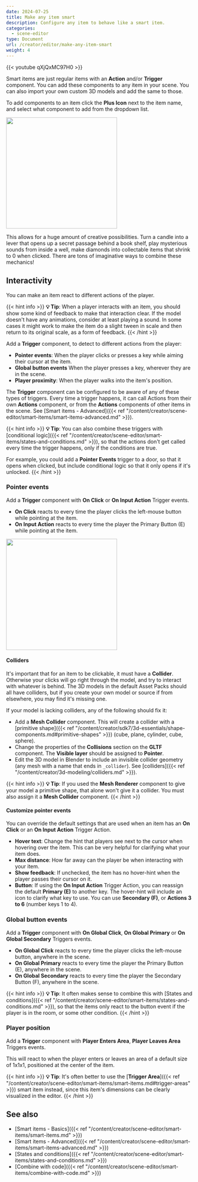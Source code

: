 ```yaml
---
date: 2024-07-25
title: Make any item smart
description: Configure any item to behave like a smart item.
categories:
  - scene-editor
type: Document
url: /creator/editor/make-any-item-smart
weight: 4
---
```


{{< youtube qXjQxMC97H0 >}}

Smart items are just regular items with an **Action** and/or **Trigger** component. You can add these components to any item in your scene. You can also import your own custom 3D models and add the same to those.

To add components to an item click the **Plus Icon** next to the item name, and select what component to add from the dropdown list.

<img src="/images/editor/add-component.png" width="300"/>

This allows for a huge amount of creative possibilities. Turn a candle into a lever that opens up a secret passage behind a book shelf, play mysterious sounds from inside a well, make diamonds into collectable items that shrink to 0 when clicked. There are tons of imaginative ways to combine these mechanics!

## Interactivity

You can make an item react to different actions of the player.

{{< hint info >}}
**💡 Tip**: When a player interacts with an item, you should show some kind of feedback to make that interaction clear. If the model doesn't have any animations, consider at least playing a sound. In some cases it might work to make the item do a slight tween in scale and then return to its original scale, as a form of feedback.
{{< /hint >}}

Add a **Trigger** component, to detect to different actions from the player:

- **Pointer events**: When the player clicks or presses a key while aiming their cursor at the item.
- **Global button events** When the player presses a key, wherever they are in the scene.
- **Player proximity**: When the player walks into the item's position.

The **Trigger** component can be configured to be aware of any of these types of triggers. Every time a trigger happens, it can call Actions from their own **Actions** component, or from the **Actions** components of other items in the scene. See [Smart items - Advanced]({{< ref "/content/creator/scene-editor/smart-items/smart-items-advanced.md" >}}).

{{< hint info >}}
**💡 Tip**: You can also combine these triggers with [conditional logic]({{< ref "/content/creator/scene-editor/smart-items/states-and-conditions.md" >}}), so that the actions don't get called every time the trigger happens, only if the conditions are true.

For example, you could add a **Pointer Events** trigger to a door, so that it opens when clicked, but include conditional logic so that it only opens if it's unlocked.
{{< /hint >}}

### Pointer events

Add a **Trigger** component with **On Click** or **On Input Action** Trigger events.

- **On Click** reacts to every time the player clicks the left-mouse button while pointing at the item.
- **On Input Action** reacts to every time the player the Primary Button (E) while pointing at the item.

<img src="/images/editor/on_click.png" width="300"/>

#### Colliders

It's important that for an item to be clickable, it must have a **Collider**. Otherwise your clicks will go right through the model, and try to interact with whatever is behind. The 3D models in the default Asset Packs should all have colliders, but if you create your own model or source if from elsewhere, you may find it's missing one.

If your model is lacking colliders, any of the following should fix it:

- Add a **Mesh Collider** component. This will create a collider with a [primitive shape]({{< ref "/content/creator/sdk7/3d-essentials/shape-components.md#primitive-shapes" >}}) (cube, plane, cylinder, cube, sphere).
- Change the properties of the **Collisions** section on the **GLTF** component. The **Visible layer** should be assigned to **Pointer**.
- Edit the 3D model in Blender to include an invisible collider geometry (any mesh with a name that ends in `_collider`). See [colliders]({{< ref "/content/creator/3d-modeling/colliders.md" >}}).

{{< hint info >}}
**💡 Tip**: If you used the **Mesh Renderer** component to give your model a primitive shape, that alone won't give it a collider. You must also assign it a **Mesh Collider** component.
{{< /hint >}}

#### Customize pointer events

You can override the default settings that are used when an item has an **On Click** or an **On Input Action** Trigger Action.

- **Hover text**: Change the hint that players see next to the cursor when hovering over the item. This can be very helpful for clarifying what your item does.
- **Max distance**: How far away can the player be when interacting with your item.
- **Show feedback**: If unchecked, the item has no hover-hint when the player passes their cursor on it.
- **Button**: If using the **On Input Action** Trigger Action, you can reassign the default **Primary (E)** to another key. The hover-hint will include an icon to clarify what key to use. You can use **Secondary (F)**, or **Actions 3 to 6** (number keys 1 to 4).

### Global button events

Add a **Trigger** component with **On Global Click**, **On Global Primary** or **On Global Secondary** Triggers events.

- **On Global Click** reacts to every time the player clicks the left-mouse button, anywhere in the scene.
- **On Global Primary** reacts to every time the player the Primary Button (E), anywhere in the scene.
- **On Global Secondary** reacts to every time the player the Secondary Button (F), anywhere in the scene.

{{< hint info >}}
**💡 Tip**: It often makes sense to combine this with [States and conditions]({{< ref "/content/creator/scene-editor/smart-items/states-and-conditions.md" >}}), so that the items only react to the button event if the player is in the room, or some other condition.
{{< /hint >}}

### Player position

Add a **Trigger** component with **Player Enters Area**, **Player Leaves Area** Triggers events.

This will react to when the player enters or leaves an area of a default size of 1x1x1, positioned at the center of the item.

{{< hint info >}}
**💡 Tip**: It's often better to use the [**Trigger Area**]({{< ref "/content/creator/scene-editor/smart-items/smart-items.md#trigger-areas" >}}) smart item instead, since this item's dimensions can be clearly visualized in the editor.
{{< /hint >}}

## See also

- [Smart items - Basics]({{< ref "/content/creator/scene-editor/smart-items/smart-items.md" >}})
- [Smart items - Advanced]({{< ref "/content/creator/scene-editor/smart-items/smart-items-advanced.md" >}})
- [States and conditions]({{< ref "/content/creator/scene-editor/smart-items/states-and-conditions.md" >}})
- [Combine with code]({{< ref "/content/creator/scene-editor/smart-items/combine-with-code.md" >}})
